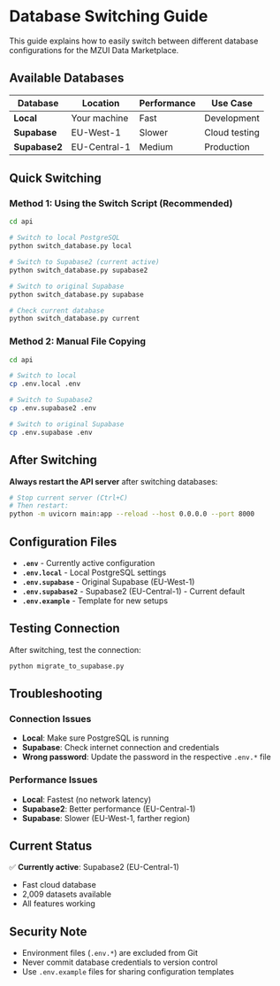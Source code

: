 # Database Switching Guide

This guide explains how to easily switch between different database configurations for the MZUI Data Marketplace.

## Available Databases

| Database | Location | Performance | Use Case |
|----------|----------|-------------|----------|
| **Local** | Your machine | Fast | Development |
| **Supabase** | EU-West-1 | Slower | Cloud testing |
| **Supabase2** | EU-Central-1 | Medium | Production |

## Quick Switching

### Method 1: Using the Switch Script (Recommended)

```bash
cd api

# Switch to local PostgreSQL
python switch_database.py local

# Switch to Supabase2 (current active)
python switch_database.py supabase2

# Switch to original Supabase
python switch_database.py supabase

# Check current database
python switch_database.py current
```

### Method 2: Manual File Copying

```bash
cd api

# Switch to local
cp .env.local .env

# Switch to Supabase2
cp .env.supabase2 .env

# Switch to original Supabase
cp .env.supabase .env
```

## After Switching

**Always restart the API server** after switching databases:

```bash
# Stop current server (Ctrl+C)
# Then restart:
python -m uvicorn main:app --reload --host 0.0.0.0 --port 8000
```

## Configuration Files

- **`.env`** - Currently active configuration
- **`.env.local`** - Local PostgreSQL settings
- **`.env.supabase`** - Original Supabase (EU-West-1)
- **`.env.supabase2`** - Supabase2 (EU-Central-1) - Current default
- **`.env.example`** - Template for new setups

## Testing Connection

After switching, test the connection:

```bash
python migrate_to_supabase.py
```

## Troubleshooting

### Connection Issues
- **Local**: Make sure PostgreSQL is running
- **Supabase**: Check internet connection and credentials
- **Wrong password**: Update the password in the respective `.env.*` file

### Performance Issues
- **Local**: Fastest (no network latency)
- **Supabase2**: Better performance (EU-Central-1)
- **Supabase**: Slower (EU-West-1, farther region)

## Current Status

✅ **Currently active**: Supabase2 (EU-Central-1)
- Fast cloud database
- 2,009 datasets available
- All features working

## Security Note

- Environment files (`.env.*`) are excluded from Git
- Never commit database credentials to version control
- Use `.env.example` files for sharing configuration templates